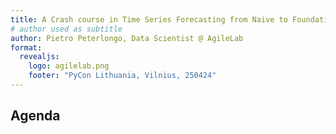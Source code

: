 ```yaml
---
title: A Crash course in Time Series Forecasting from Naive to Foundational
# author used as subtitle
author: Pietro Peterlongo, Data Scientist @ AgileLab
format:
  revealjs:
    logo: agilelab.png
    footer: "PyCon Lithuania, Vilnius, 250424"
---
```

## Agenda
